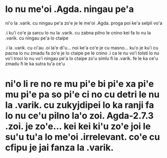 # lo nu me'oi .Agda. ningau pe'a
ni'o la .varik. cu ningau pe'a zo'e je le me'oi .Agda. proga poi ke'a selpli vo'a

.i ku'i co'e ja sarcu lo nu la .varik. cu zabna pilno le cnino kei fa lo nu la .varik. cu ningau pe'a lo ctaipe

.i la .varik. cu ci'au .oi la'e di'u... noi ke'a co'e je cu masno... ku'o je ku'i cu pacna lo nu zmadu fa zo'e je lo ctaipe pe le cnino  .i ca le nu vo'i tolsti lo nu vo'i troci lo nu vo'i ningau pe'a lo ctaipe zo'u simlu fi la .varik. fe le ka ce'u zmadu fi le ka sutra tu'a ce'u

# ni'o li re no re mu pi'e bi pi'e xa pi'e mu pi'e pa so pi'e ci no cu detri le nu la .varik. cu zukyjdipei lo ka ranji fa lo nu ce'u pilno la'o zoi. Agda-2.7.3 .zoi. je zo'e... kei kei ki'u zo'e joi le su'u tu'a lo me'oi .irrelevant. co'e cu cfipu je jai fanza la .varik.
